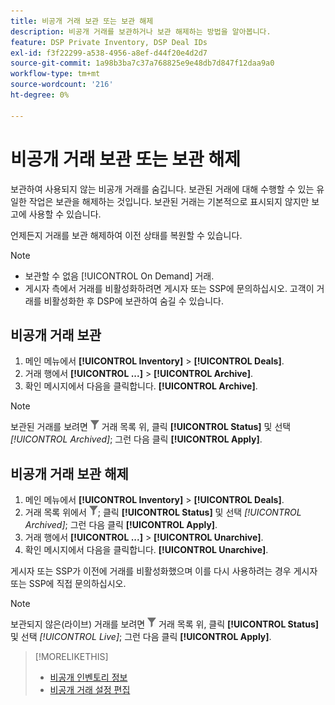 ```yaml
---
title: 비공개 거래 보관 또는 보관 해제
description: 비공개 거래를 보관하거나 보관 해제하는 방법을 알아봅니다.
feature: DSP Private Inventory, DSP Deal IDs
exl-id: f3f22299-a538-4956-a8ef-d44f20e4d2d7
source-git-commit: 1a98b3ba7c37a768825e9e48db7d847f12daa9a0
workflow-type: tm+mt
source-wordcount: '216'
ht-degree: 0%

---
```


# 비공개 거래 보관 또는 보관 해제

보관하여 사용되지 않는 비공개 거래를 숨깁니다. 보관된 거래에 대해 수행할 수 있는 유일한 작업은 보관을 해제하는 것입니다. 보관된 거래는 기본적으로 표시되지 않지만 보고에 사용할 수 있습니다.

언제든지 거래를 보관 해제하여 이전 상태를 복원할 수 있습니다.

>[!NOTE]
>
>* 보관할 수 없음 [!UICONTROL On Demand] 거래.
>* 게시자 측에서 거래를 비활성화하려면 게시자 또는 SSP에 문의하십시오. 고객이 거래를 비활성화한 후 DSP에 보관하여 숨길 수 있습니다.


## 비공개 거래 보관

1. 메인 메뉴에서 **[!UICONTROL Inventory]** > **[!UICONTROL Deals]**.
1. 거래 행에서 **[!UICONTROL ...]** > **[!UICONTROL Archive]**.
1. 확인 메시지에서 다음을 클릭합니다. **[!UICONTROL Archive]**.

>[!NOTE]
>
>보관된 거래를 보려면 ![필터](/help/dsp/assets/filter.png) 거래 목록 위, 클릭 **[!UICONTROL Status]** 및 선택 *[!UICONTROL Archived]*; 그런 다음 클릭 **[!UICONTROL Apply]**.<!-- Verify the text to apply the filter(s).)-->

## 비공개 거래 보관 해제

1. 메인 메뉴에서 **[!UICONTROL Inventory]** > **[!UICONTROL Deals]**.
1. 거래 목록 위에서 ![필터](/help/dsp/assets/filter.png); 클릭 **[!UICONTROL Status]** 및 선택 *[!UICONTROL Archived]*; 그런 다음 클릭 **[!UICONTROL Apply]**.<!-- Verify the text to apply the filter(s).)-->
1. 거래 행에서 **[!UICONTROL ...]** > **[!UICONTROL Unarchive]**.
1. 확인 메시지에서 다음을 클릭합니다. **[!UICONTROL Unarchive]**.

게시자 또는 SSP가 이전에 거래를 비활성화했으며 이를 다시 사용하려는 경우 게시자 또는 SSP에 직접 문의하십시오.

>[!NOTE]
>
>보관되지 않은(라이브) 거래를 보려면 ![필터](/help/dsp/assets/filter.png) 거래 목록 위, 클릭 **[!UICONTROL Status]** 및 선택 *[!UICONTROL Live]*; 그런 다음 클릭 **[!UICONTROL Apply]**.<!-- Verify the text to apply the filter(s).)-->

>[!MORELIKETHIS]
>
>* [비공개 인벤토리 정보](private-inventory-about.md)
>* [비공개 거래 설정 편집](/help/dsp/inventory/deal-id-edit.md)

